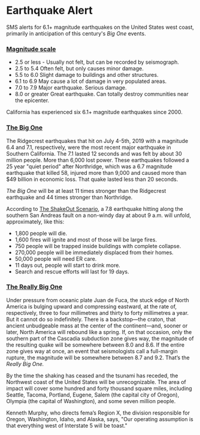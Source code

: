 # Earthquake Alert

SMS alerts for 6.1+ magnitude earthquakes on the United States west coast, primarily in anticipation of this century's _Big One_ events.

### [Magnitude scale](https://en.wikipedia.org/wiki/Moment_magnitude_scale)
- 2.5 or less - Usually not felt, but can be recorded by seismograph.
- 2.5 to 5.4	Often felt, but only causes minor damage.
- 5.5 to 6.0	Slight damage to buildings and other structures.
- 6.1 to 6.9	May cause a lot of damage in very populated areas.
- 7.0 to 7.9	Major earthquake. Serious damage.
- 8.0 or greater	Great earthquake. Can totally destroy communities near the epicenter.

California has experienced six 6.1+ magnitude earthquakes since 2000. 

### [The Big One](https://laist.com/news/climate-environment/the-big-one-is-coming-to-southern-california-this-is-your-survival-guide)

The Ridgecrest earthquakes that hit on July 4-5th, 2019 with a magnitude 6.4 and 7.1, respectively, were the most recent major earthquake in Southern California. The 7.1 lasted 12 seconds and was felt by about 30 million people. More than 6,000 lost power. These earthquakes followed a 25 year "quiet period" after Northridge, which was a 6.7 magnitude earthquake that killed 58, injured more than 9,000 and caused more than $49 billion in economic loss. That quake lasted less than 20 seconds.

_The Big One_ will be at least 11 times stronger than the Ridgecrest earthquake and 44 times stronger than Northridge.

According to [The ShakeOut Scenario](https://pubs.usgs.gov/of/2008/1150/), a 7.8 earthquake hitting along the southern San Andreas fault on a non-windy day at about 9 a.m. will unfold, approximately, like this:
- 1,800 people will die.
- 1,600 fires will ignite and most of those will be large fires.
- 750 people will be trapped inside buildings with complete collapse.
- 270,000 people will be immediately displaced from their homes.
- 50,000 people will need ER care.
- 11 days out, people will start to drink more.
- Search and rescue efforts will last for 19 days.

### [The Really Big One](https://www.newyorker.com/magazine/2015/07/20/the-really-big-one)

Under pressure from oceanic plate Juan de Fuca, the stuck edge of North America is bulging upward and compressing eastward, at the rate of, respectively, three to four millimetres and thirty to forty millimetres a year. But it cannot do so indefinitely. There is a backstop—the craton, that ancient unbudgeable mass at the center of the continent—and, sooner or later, North America will rebound like a spring. If, on that occasion, only the southern part of the Cascadia subduction zone gives way, the magnitude of the resulting quake will be somewhere between 8.0 and 8.6. If the entire zone gives way at once, an event that seismologists call a full-margin rupture, the magnitude will be somewhere between 8.7 and 9.2. That’s the _Really Big One._

By the time the shaking has ceased and the tsunami has receded, the Northwest coast of the United States will be unrecognizable. The area of impact will cover some hundred and forty thousand square miles, including Seattle, Tacoma, Portland, Eugene, Salem (the capital city of Oregon), Olympia (the capital of Washington), and some seven million people.

Kenneth Murphy, who directs fema’s Region X, the division responsible for Oregon, Washington, Idaho, and Alaska, says, "Our operating assumption is that everything west of Interstate 5 will be toast."
